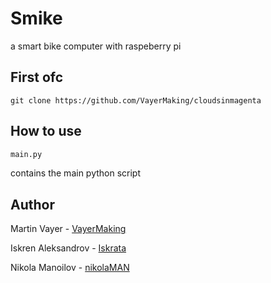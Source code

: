 # Smike



a smart bike computer with raspeberry pi



## First ofc

    git clone https://github.com/VayerMaking/cloudsinmagenta


## How to use

```sh
main.py
```
contains the main python script



## Author

Martin Vayer - [VayerMaking](https://github.com/VayerMaking)

Iskren Aleksandrov - [Iskrata](https://github.com/Iskrata)

Nikola Manoilov - [nikolaMAN](https://github.com/nikolaMAN)
